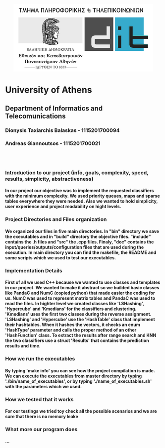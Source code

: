 
<p style="text-align: center;">
    <img src="./doc/images/di_uoa.png" alt="UOA">
    <h1>University of Athens</h1>
    <h2>Department of Informatics and Telecomunications</h2>
</p>

<h3>Dionysis Taxiarchis Balaskas - 1115201700094</h3>
<h3>Andreas Giannoutsos - 1115201700021</h3>
<br><br>


<h3>Introduction to our project (info, goals, complexity, speed, results, simplicity, abstractiveness)</h3>
<h4>
In our project our objective was to implement the requested classifiers with the minimum complexity. We used priority queues, maps and sparse tables everywhere they were needed. Also we wanted to hold simplicity, user experience and project readability on hight levels.
</h4>

<h3>Project Directories and Files organization</h3>
<h4>
We organized our files in five main directories. In "bin" directory we save the executables and in "build" directory the objective files. "include" contains the .h files and "src" the .cpp files. Finaly, "doc" contains the input/queries/outputs/configuration files that are used during the execution. In main directory you can find the makefile, the README and some scripts which we used to test our executables.
</h4>

<h3>Implementation Details</h3>
<h4>
First of all we used C++ because we wanted to use classes and templates in our project. We wanted to make it abstract so we builded basic classes like PandaC and NumC (copied python) that made easier the coding for us. NumC was used to represent matrix tables and PandaC was used to read the files. In highter level we created classes like 'LSHashing', 'Hypercube' and 'Kmedians' for the classifiers and clustering. 'Kmedians' uses the first two classes during the reverse assignment. 'LSHashing' and 'Hypercube' use the 'HashTable' class that implement their hashtables. When it hashes the vectors, it checks an enum 'HashType' parameter and calls the proper method of an other 'HashFunction' class. To extract the results after range search and KNN the two classifiers use a struct 'Results' that contains the prediction results and time.
</h4>

<h3>How we run the executables</h3>
<h4>
By typing 'make info' you can see how the project compilation is made.
We can execute the executables from master directory by typing './bin/name_of_executables', or by typing './name_of_executables.sh' with the parameters which we used.
</h4>

<h3>How we tested that it works</h3>
<h4>
For our testings we tried toy check all the possible scenarios and we are sure that there is no memory leake
</h4>

<h3>What more our program does</h3>
<h4>
...
</h4>


